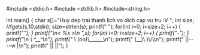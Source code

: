 #include <stdio.h>
#include <stdlib.h>
#include<string.h>

int main()
{
    char s[]="Huy dep trai thanh lich vo dich cap vu tru :V ";
    int size;
    //fgets(s,10,stdin);
    size=strlen(s);
    printf(" ");
    for(int i=0; i<size+2; i++)
    {
        printf("_");
    }
    printf("\n< %s >\n ",s);
    for(int i=0; i<size+2; i++)
    {
        printf("-");
    }
    printf("\n        \\   ^__^\n");
    printf("         \\  (oo)\\_______\n");
    printf("            (__)\\       )\\\/\\\n");
    printf("                ||----w |\n");
    printf("                ||     ||");
}
